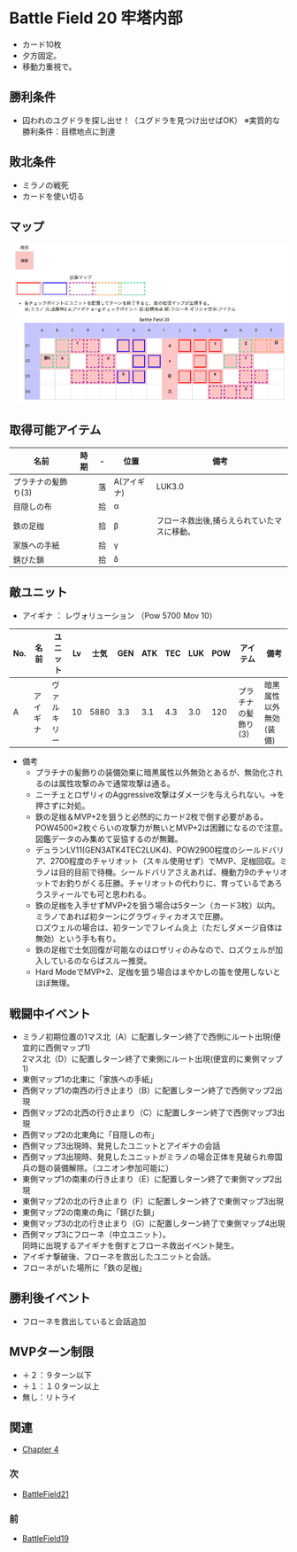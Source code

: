 # Battle Field 20 牢塔内部

- カード10枚
- 夕方固定。
- 移動力重視で。

## 勝利条件 

- 囚われのユグドラを探し出せ！（ユグドラを見つけ出せばOK）
※実質的な勝利条件：目標地点に到達

## 敗北条件 

- ミラノの戦死
- カードを使い切る

## マップ 

![](image/BF20.png)

## 取得可能アイテム 

|名前|時期|-|位置|備考|
|---|---|---|---|---|
|プラチナの髪飾り(3)||落|A(アイギナ)|LUK3.0|
|目隠しの布||拾|α||
|鉄の足枷||拾|β|フローネ救出後,捕らえられていたマスに移動。|
|家族への手紙||拾|γ||
|錆びた鎖||拾|δ||

## 敵ユニット 

- アイギナ ： レヴォリューション （Pow 5700 Mov 10）

|No.|名前|ユニット|Lv|士気|GEN|ATK|TEC|LUK|POW|アイテム|備考|
|---|---|---|---|---|---|---|---|---|---|---|---|
|A|アイギナ|ヴァルキリー|10|5880|3.3|3.1|4.3|3.0|120|プラチナの髪飾り(3)|暗黒属性以外無効(装備)|

- 備考
  - プラチナの髪飾りの装備効果に暗黒属性以外無効とあるが、無効化されるのは属性攻撃のみで通常攻撃は通る。
  - ニーチェとロザリィのAggressive攻撃はダメージを与えられない。→を押さずに対処。
  - 鉄の足枷＆MVP+2を狙うと必然的にカード2枚で倒す必要がある。<br />POW4500×2枚ぐらいの攻撃力が無いとMVP+2は困難になるので注意。図鑑データのみ集めて妥協するのが無難。
  - デュランLV11(GEN3ATK4TEC2LUK4)、POW2900程度のシールドバリア、2700程度のチャリオット（スキル使用せず）でMVP、足枷回収。ミラノは目的目前で待機。シールドバリアさえあれば、機動力9のチャリオットでお釣りがくる圧勝。チャリオットの代わりに、育っているであろうスティールでも可と思われる。
  - 鉄の足枷を入手せずMVP+2を狙う場合は5ターン（カード3枚）以内。<br />ミラノであれば初ターンにグラヴィティカオスで圧勝。<br />ロズウェルの場合は、初ターンでフレイム炎上（ただしダメージ自体は無効）という手も有り。
  - 鉄の足枷で士気回復が可能なのはロザリィのみなので、ロズウェルが加入しているのならばスルー推奨。
  - Hard ModeでMVP+2、足枷を狙う場合はまやかしの笛を使用しないとほぼ無理。

## 戦闘中イベント 

- ミラノ初期位置の1マス北（A）に配置しターン終了で西側にルート出現(便宜的に西側マップ1)<br />2マス北（D）に配置しターン終了で東側にルート出現(便宜的に東側マップ1)
- 東側マップ1の北東に「家族への手紙」
- 西側マップ1の南西の行き止まり（B）に配置しターン終了で西側マップ2出現
- 西側マップ2の北西の行き止まり（C）に配置しターン終了で西側マップ3出現
- 西側マップ2の北東角に「目隠しの布」
- 西側マップ3出現時、発見したユニットとアイギナの会話
- 西側マップ3出現時、発見したユニットがミラノの場合正体を見破られ帝国兵の鎧の装備解除。（ユニオン参加可能に）
- 東側マップ1の南東の行き止まり（E）に配置しターン終了で東側マップ2出現
- 東側マップ2の北の行き止まり（F）に配置しターン終了で東側マップ3出現
- 東側マップ2の南東の角に「錆びた鎖」
- 東側マップ3の北の行き止まり（G）に配置しターン終了で東側マップ4出現
- 西側マップ3にフローネ（中立ユニット）。<br />同時に出現するアイギナを倒すとフローネ救出イベント発生。
- アイギナ撃破後、フローネを救出したユニットと会話。
- フローネがいた場所に「鉄の足枷」

## 勝利後イベント 

- フローネを救出していると会話追加

## MVPターン制限 

- ＋２：９ターン以下
- ＋１：１０ターン以上
- 無し：リトライ

## 関連 

- [Chapter 4](Chapter4.md)

### 次 

- [BattleField21](BattleField21.md)

### 前 

- [BattleField19](BattleField19.md)
